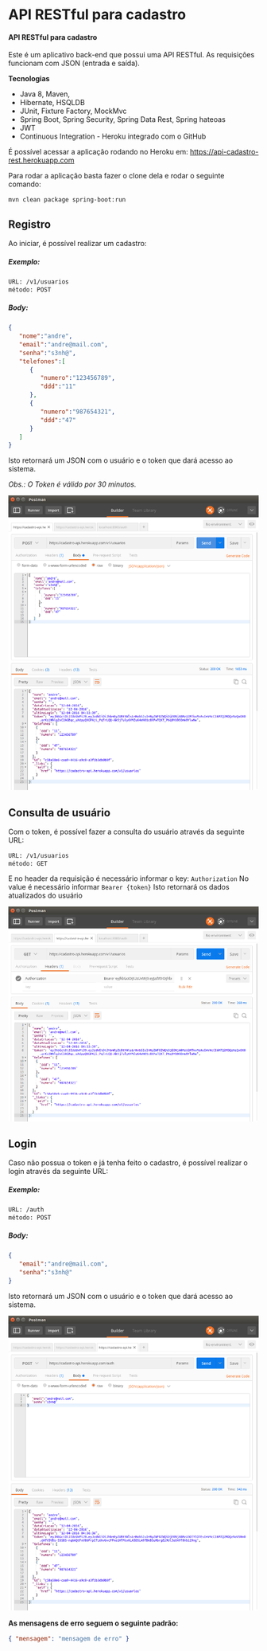 # API RESTful para cadastro
#### API RESTful para cadastro

Este é um aplicativo back-end que possui uma API RESTful. As requisições funcionam com JSON (entrada e saída). 

**Tecnologias**
- Java 8, Maven,
- Hibernate, HSQLDB
- JUnit, Fixture Factory, MockMvc
- Spring Boot, Spring Security, Spring Data Rest, Spring hateoas
- JWT
- Continuous Integration - Heroku integrado com o GitHub

É possível acessar a aplicação rodando no Heroku em:
https://api-cadastro-rest.herokuapp.com

Para rodar a aplicação basta fazer o clone dela e rodar o seguinte comando:
```
mvn clean package spring-boot:run
```

## Registro
Ao iniciar, é possível realizar um cadastro:
##### Exemplo: #####
```
URL: /v1/usuarios
método: POST
```
##### Body: #####
```json
{
   "nome":"andre",
   "email":"andre@mail.com",
   "senha":"s3nh@",
   "telefones":[
      {
         "numero":"123456789",
         "ddd":"11"
      },
      {
         "numero":"987654321",
         "ddd":"47"
      }
   ]
}
```
Isto retornará um JSON com o usuário e o token que dará acesso ao sistema.

*Obs.: O Token é válido por 30 minutos.*

![Consulta de usuário](/screenshots/1-cadastro.png?raw=true "Consulta de usuário")


## Consulta de usuário
Com o token, é possível fazer a consulta do usuário através da seguinte URL:
```
URL: /v1/usuarios
método: GET
```
E no header da requisição é necessário informar o key: `Authorization`
No value é necessário informar `Bearer {token}`
Isto retornará os dados atualizados do usuário

![Registro](/screenshots/2-consulta.png?raw=true "Registro")

## Login
Caso não possua o token e já tenha feito o cadastro, é possível realizar o login através da seguinte URL:
##### Exemplo: #####
```
URL: /auth
método: POST
```
##### Body: #####
```json
{
   "email":"andre@mail.com",
   "senha":"s3nh@"
}
```
Isto retornará um JSON com o usuário e o token que dará acesso ao sistema.

![Login](/screenshots/3-login.png?raw=true "Login")

**As mensagens de erro seguem o seguinte padrão:**
```json
{ "mensagem": "mensagem de erro" }
```
